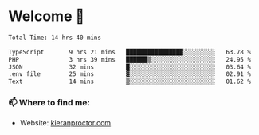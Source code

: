 # Welcome 🦘

<!--START_SECTION:waka-->

```txt
Total Time: 14 hrs 40 mins

TypeScript       9 hrs 21 mins   ████████████████░░░░░░░░░   63.78 %
PHP              3 hrs 39 mins   ██████▒░░░░░░░░░░░░░░░░░░   24.95 %
JSON             32 mins         █░░░░░░░░░░░░░░░░░░░░░░░░   03.64 %
.env file        25 mins         ▓░░░░░░░░░░░░░░░░░░░░░░░░   02.91 %
Text             14 mins         ▒░░░░░░░░░░░░░░░░░░░░░░░░   01.62 %
```

<!--END_SECTION:waka-->

### 📫 Where to find me:

-   Website: [kieranproctor.com](https://kieranproctor.com/)
